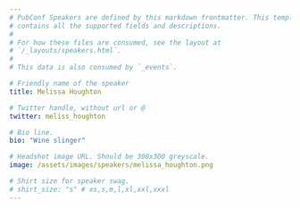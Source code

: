```yaml
---
# PubConf Speakers are defined by this markdown frontmatter. This template
# contains all the supported fields and descriptions.
#
# For how these files are consumed, see the layout at
# `/_layouts/speakers.html`.
#
# This data is also consumed by `_events`.

# Friendly name of the speaker
title: Melissa Houghton

# Twitter handle, without url or @
twitter: meliss_houghton

# Bio line.
bio: "Wine slinger"

# Headshot image URL. Should be 300x300 greyscale.
image: /assets/images/speakers/melissa_houghton.png

# Shirt size for speaker swag.
# shirt_size: "s" # xs,s,m,l,xl,xxl,xxxl
---
```


